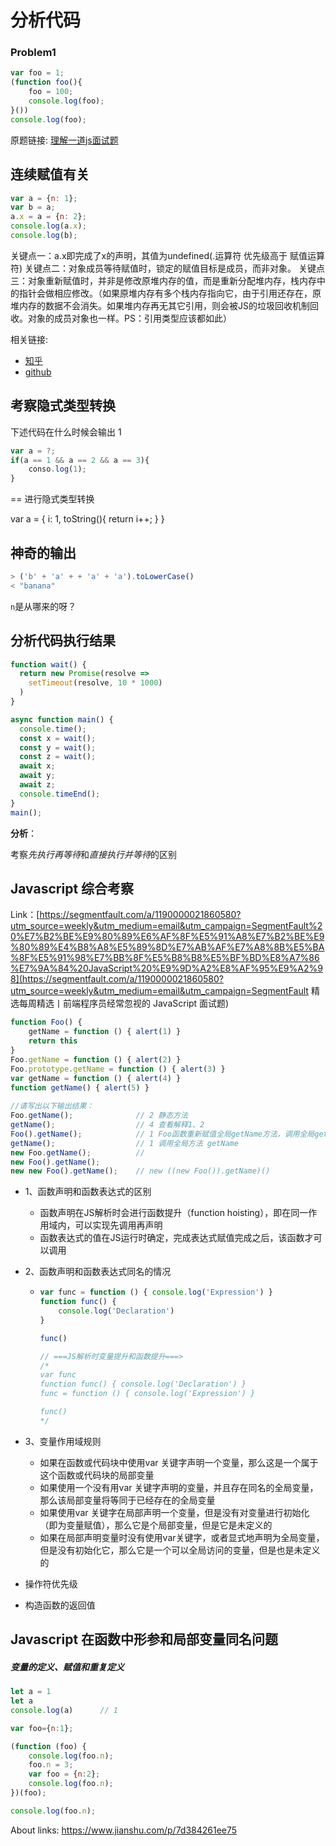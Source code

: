 # 分析代码

### Problem1

```js
var foo = 1;
(function foo(){
    foo = 100;
    console.log(foo);
}())
console.log(foo);
```

原题链接: [理解一道js面试题](https://juejin.im/post/5cb75f56f265da03b11f2fe7?utm_source=gold_browser_extension)



## 连续赋值有关

```js
var a = {n: 1};
var b = a;
a.x = a = {n: 2};
console.log(a.x);
console.log(b);
```

关键点一：a.x即完成了x的声明，其值为undefined(.运算符 优先级高于 赋值运算符)
关键点二：对象成员等待赋值时，锁定的赋值目标是成员，而非对象。
关键点三：对象重新赋值时，并非是修改原堆内存的值，而是重新分配堆内存，栈内存中的指针会做相应修改。（如果原堆内存有多个栈内存指向它，由于引用还存在，原堆内存的数据不会消失。如果堆内存再无其它引用，则会被JS的垃圾回收机制回收。对象的成员对象也一样。PS：引用类型应该都如此）


相关链接: 
+ [知乎](https://www.zhihu.com/question/41220520)
+ [github]()



## 考察隐式类型转换

下述代码在什么时候会输出 1

```js
var a = ?;
if(a == 1 && a == 2 && a == 3){
 	conso.log(1);
}
```

== 进行隐式类型转换

var a = {
    i: 1,
    toString(){
        return i++;
    }
}



## 神奇的输出

```JavaScript
> ('b' + 'a' + + 'a' + 'a').toLowerCase()
< "banana"
```

`n`是从哪来的呀？



## 分析代码执行结果

```JavaScript
function wait() {
  return new Promise(resolve =>
  	setTimeout(resolve, 10 * 1000)
  )
}

async function main() {
  console.time();
  const x = wait();
  const y = wait();
  const z = wait();
  await x;
  await y;
  await z;
  console.timeEnd();
}
main();
```

**分析**：

考察*先执行再等待*和*直接执行并等待*的区别



## Javascript 综合考察

Link：[https://segmentfault.com/a/1190000021860580?utm_source=weekly&utm_medium=email&utm_campaign=SegmentFault%20%E7%B2%BE%E9%80%89%E6%AF%8F%E5%91%A8%E7%B2%BE%E9%80%89%E4%B8%A8%E5%89%8D%E7%AB%AF%E7%A8%8B%E5%BA%8F%E5%91%98%E7%BB%8F%E5%B8%B8%E5%BF%BD%E8%A7%86%E7%9A%84%20JavaScript%20%E9%9D%A2%E8%AF%95%E9%A2%98](https://segmentfault.com/a/1190000021860580?utm_source=weekly&utm_medium=email&utm_campaign=SegmentFault 精选每周精选丨前端程序员经常忽视的 JavaScript 面试题)

```javascript
function Foo() {
    getName = function () { alert(1) }
    return this
}
Foo.getName = function () { alert(2) }
Foo.prototype.getName = function () { alert(3) }
var getName = function () { alert(4) }
function getName() { alert(5) }
 
//请写出以下输出结果：
Foo.getName();				// 2 静态方法
getName();					// 4 查看解释1、2
Foo().getName();			// 1 Foo函数重新赋值全局getName方法，调用全局getName方法
getName();					// 1 调用全局方法 getName
new Foo.getName();			// 
new Foo().getName();
new new Foo().getName();	// new ((new Foo()).getName)()
```

+ 1、函数声明和函数表达式的区别

  + 函数声明在JS解析时会进行函数提升（function hoisting），即在同一作用域内，可以实现先调用再声明
  + 函数表达式的值在JS运行时确定，完成表达式赋值完成之后，该函数才可以调用

+ 2、函数声明和函数表达式同名的情况

  + ```JavaScript
    var func = function () { console.log('Expression') }
    function func() {
        console.log('Declaration')
    }
    
    func()
    
    // ===JS解析时变量提升和函数提升===>
    /*
    var func
    function func() { console.log('Declaration') }
    func = function () { console.log('Expression') }
    
    func()
    */
    ```

+ 3、变量作用域规则

  + 如果在函数或代码块中使用var 关键字声明一个变量，那么这是一个属于这个函数或代码块的局部变量
  + 如果使用一个没有用var 关键字声明的变量，并且存在同名的全局变量，那么该局部变量将等同于已经存在的全局变量
  + 如果使用var 关键字在局部声明一个变量，但是没有对变量进行初始化（即为变量赋值），那么它是个局部变量，但是它是未定义的
  + 如果在局部声明变量时没有使用var关键字，或者显式地声明为全局变量，但是没有初始化它，那么它是一个可以全局访问的变量，但是也是未定义的

+ 操作符优先级

+ 构造函数的返回值



## Javascript 在函数中形参和局部变量同名问题

##### 变量的定义、赋值和重复定义

```JavaScript
let a = 1
let a 
console.log(a)		// 1
```



```javascript
var foo={n:1};

(function (foo) {
    console.log(foo.n);
    foo.n = 3;
    var foo = {n:2};
    console.log(foo.n);
})(foo);

console.log(foo.n);
```



About links: https://www.jianshu.com/p/7d384261ee75



